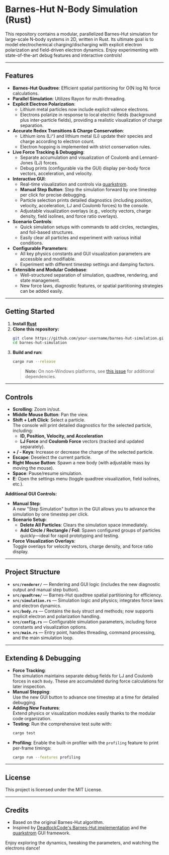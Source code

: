 # Barnes-Hut N-Body Simulation (Rust)

This repository contains a modular, parallelized Barnes-Hut simulation for large-scale N-body systems in 2D, written in Rust. Its ultimate goal is to model electrochemical charging/discharging with explicit electron polarization and field-driven electron dynamics. Enjoy experimenting with state-of-the-art debug features and interactive controls!

---

## Features

- **Barnes-Hut Quadtree**: Efficient spatial partitioning for O(N log N) force calculations.
- **Parallel Simulation**: Utilizes Rayon for multi-threading.
- **Explicit Electron Polarization**:  
  - Lithium metal particles now include explicit valence electrons.
  - Electrons polarize in response to local electric fields (background plus inter-particle fields), providing a realistic visualization of charge separation.
- **Accurate Redox Transitions & Charge Conservation**:  
  - Lithium ions (Li⁺) and lithium metal (Li) update their species and charge according to electron count.
  - Electron hopping is implemented with strict conservation rules.
- **Live Force Tracking & Debugging**:  
  - Separate accumulation and visualization of Coulomb and Lennard-Jones (LJ) forces.
  - Debug prints (configurable via the GUI) display per-body force vectors, acceleration, and velocity.
- **Interactive GUI**:  
  - Real-time visualization and controls via [quarkstrom](https://github.com/DeadlockCode/quarkstrom).
  - **Manual Step Button**: Step the simulation forward by one timestep per click for precise debugging.
  - Particle selection prints detailed diagnostics (including position, velocity, acceleration, LJ and Coulomb forces) to the console.
  - Adjustable visualization overlays (e.g., velocity vectors, charge density, field isolines, and force ratio overlays).
- **Scenario Controls**:  
  - Quick simulation setups with commands to add circles, rectangles, and foil-based structures.
  - Easily clear all particles and experiment with various initial conditions.
- **Configurable Parameters**:  
  - All key physics constants and GUI visualization parameters are accessible and modifiable.
  - Experiment with different timestep settings and damping factors.
- **Extensible and Modular Codebase**:  
  - Well-structured separation of simulation, quadtree, rendering, and state management.
  - New force laws, diagnostic features, or spatial partitioning strategies can be added easily.

---

## Getting Started

1. **Install [Rust](https://www.rust-lang.org/tools/install)**
2. **Clone this repository:**
   ```sh
   git clone https://github.com/your-username/barnes-hut-simulation.git
   cd barnes-hut-simulation
   ```
3. **Build and run:**
   ```sh
   cargo run --release
   ```
   > **Note:** On non-Windows platforms, see [this issue](https://github.com/DeadlockCode/n-body/issues/1) for additional dependencies.

---

## Controls

- **Scrolling**: Zoom in/out.
- **Middle Mouse Button**: Pan the view.
- **Shift + Left Click**: Select a particle.  
  The console will print detailed diagnostics for the selected particle, including:
  - **ID, Position, Velocity, and Acceleration**
  - **LJ Force** and **Coulomb Force** vectors (tracked and updated separately).
- **+ / - Keys**: Increase or decrease the charge of the selected particle.
- **Escape**: Deselect the current particle.
- **Right Mouse Button**: Spawn a new body (with adjustable mass by moving the mouse).
- **Space**: Pause/resume simulation.
- **E**: Open the settings menu (toggle quadtree visualization, field isolines, etc.).

**Additional GUI Controls:**
- **Manual Step**:  
  A new "Step Simulation" button in the GUI allows you to advance the simulation by one timestep per click.
- **Scenario Setup**:  
  - **Delete All Particles**: Clears the simulation space immediately.
  - **Add Circle / Rectangle / Foil**: Spawn configured groups of particles quickly—ideal for rapid prototyping and testing.
- **Force Visualization Overlays**:  
  Toggle overlays for velocity vectors, charge density, and force ratio display.

---

## Project Structure

- **`src/renderer/`** — Rendering and GUI logic (includes the new diagnostic output and manual step button).
- **`src/quadtree/`** — Barnes-Hut quadtree spatial partitioning for efficiency.
- **`src/simulation.rs`** — Simulation logic and physics; integrates force laws and electron dynamics.
- **`src/body.rs`** — Contains the `Body` struct and methods; now supports explicit electron and polarization handling.
- **`src/config.rs`** — Configurable simulation parameters, including force constants and visualization options.
- **`src/main.rs`** — Entry point, handles threading, command processing, and the main simulation loop.

---

## Extending & Debugging

- **Force Tracking**:  
  The simulation maintains separate debug fields for LJ and Coulomb forces in each `Body`. These are accumulated during force calculations for later inspection.
- **Manual Stepping**:  
  Use the new GUI button to advance one timestep at a time for detailed debugging.
- **Adding New Features**:  
  Extend physics or visualization modules easily thanks to the modular code organization.
- **Testing**:
  Run the comprehensive test suite with:
  ```sh
  cargo test
  ```
- **Profiling**:
  Enable the built-in profiler with the `profiling` feature to print per-frame
  timings:
  ```sh
  cargo run --features profiling
  ```

---

## License

This project is licensed under the MIT License.

---

## Credits

- Based on the original Barnes-Hut algorithm.
- Inspired by [DeadlockCode's Barnes-Hut implementation](https://github.com/DeadlockCode/barnes-hut.git) and the [quarkstrom](https://github.com/DeadlockCode/quarkstrom) GUI framework.

Enjoy exploring the dynamics, tweaking the parameters, and watching the electrons dance!